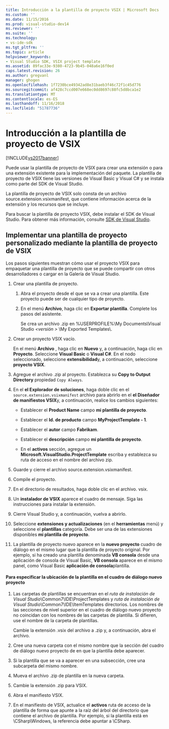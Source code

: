 ```yaml
---
title: Introducción a la plantilla de proyecto VSIX | Microsoft Docs
ms.custom: ''
ms.date: 11/15/2016
ms.prod: visual-studio-dev14
ms.reviewer: ''
ms.suite: ''
ms.technology:
- vs-ide-sdk
ms.tgt_pltfrm: ''
ms.topic: article
helpviewer_keywords:
- Visual Studio SDK, VSIX project template
ms.assetid: 89fac33e-9380-4723-9b45-048a6e16f0ed
caps.latest.revision: 26
ms.author: gregvanl
manager: ghogen
ms.openlocfilehash: 1f7230bce49342ad8e31baeb3f46c72f1c45d776
ms.sourcegitcommit: af428c7ccd007e668ec0dd8697c88fc5d8bca1e2
ms.translationtype: MT
ms.contentlocale: es-ES
ms.lasthandoff: 11/16/2018
ms.locfileid: "51787736"
---
```

# <a name="getting-started-with-the-vsix-project-template"></a>Introducción a la plantilla de proyecto de VSIX
[!INCLUDE[vs2017banner](../includes/vs2017banner.md)]

Puede usar la plantilla de proyecto de VSIX para crear una extensión o para una extensión existente para la implementación del paquete. La plantilla de proyecto de VSIX tiene las versiones de Visual Basic y Visual C# y se instala como parte del SDK de Visual Studio.  
  
 La plantilla de proyecto de VSIX solo consta de un archivo source.extension.vsixmanifest, que contiene información acerca de la extensión y los recursos que se incluye.  
  
 Para buscar la plantilla de proyecto VSIX, debe instalar el SDK de Visual Studio. Para obtener más información, consulte [SDK de Visual Studio](../extensibility/visual-studio-sdk.md).  
  
## <a name="deploying-a-custom-project-template-using-the-vsix-project-template"></a>Implementar una plantilla de proyecto personalizado mediante la plantilla de proyecto de VSIX  
 Los pasos siguientes muestran cómo usar el proyecto VSIX para empaquetar una plantilla de proyecto que se puede compartir con otros desarrolladores o cargar en la Galería de Visual Studio.  
  
1.  Crear una plantilla de proyecto.  
  
    1.  Abra el proyecto desde el que se va a crear una plantilla. Este proyecto puede ser de cualquier tipo de proyecto.  
  
    2.  En el menú **Archivo**, haga clic en **Exportar plantilla**. Complete los pasos del asistente.  
  
         Se crea un archivo .zip en %USERPROFILE%\My Documents\Visual Studio  *\<versión >* \My Exported Templates\\.  
  
2.  Crear un proyecto VSIX vacío.  
  
     En el menú **Archivo** , haga clic en **Nuevo** y, a continuación, haga clic en **Proyecto**. Seleccione **Visual Basic** o **Visual C#**. En el nodo seleccionado, seleccione **extensibilidad**y, a continuación, seleccione **proyecto VSIX**.  
  
3.  Agregue el archivo .zip al proyecto. Establezca su **Copy to Output Directory** propiedad `Copy Always`.  
  
4.  En el **el Explorador de soluciones**, haga doble clic en el `source.extension.vsixmanifest` archivo para abrirlo en el **el Diseñador de manifiestos VSIX**y, a continuación, realice los cambios siguientes:  
  
    -   Establecer el **Product Name** campo **mi plantilla de proyecto**.  
  
    -   Establecer el **Id. de producto** campo **MyProjectTemplate - 1**.  
  
    -   Establecer el **autor** campo **Fabrikam**.  
  
    -   Establecer el **descripción** campo **mi plantilla de proyecto**.  
  
    -   En el **activos** sección, agregue un **Microsoft.VisualStudio.ProjectTemplate** escriba y establezca su ruta de acceso en el nombre del archivo zip.  
  
5.  Guarde y cierre el archivo source.extension.vsixmanifest.  
  
6.  Compile el proyecto.  
  
7.  En el directorio de resultados, haga doble clic en el archivo. vsix.  
  
8.  Un **instalador de VSIX** aparece el cuadro de mensaje. Siga las instrucciones para instalar la extensión.  
  
9. Cierre Visual Studio y, a continuación, vuelva a abrirlo.  
  
10. Seleccione **extensiones y actualizaciones** (en el **herramientas** menú) y seleccione el **plantillas** categoría. Debe ser una de las extensiones disponibles **mi plantilla de proyecto**.  
  
11. La plantilla de proyecto nuevo aparece en la **nuevo proyecto** cuadro de diálogo en el mismo lugar que la plantilla de proyecto original. Por ejemplo, si ha creado una plantilla denominada **VB consola** desde una aplicación de consola de Visual Basic, **VB consola** aparece en el mismo panel, como Visual Basic **aplicación de consola**plantilla.  
  
#### <a name="to-specify-the-location-of-the-template-in-the-new-project-dialog-box"></a>Para especificar la ubicación de la plantilla en el cuadro de diálogo nuevo proyecto  
  
1.  Las carpetas de plantillas se encuentran en el *ruta de instalación de Visual Studio*\Common7\IDE\ProjectTemplates y *ruta de instalación de Visual Studio*\Common7\IDE\ItemTemplates directorios. Los nombres de las secciones de nivel superior en el cuadro de diálogo nuevo proyecto no coincidan con los nombres de las carpetas de plantilla. Si difieren, use el nombre de la carpeta de plantillas.  
  
     Cambie la extensión .vsix del archivo a .zip y, a continuación, abra el archivo.  
  
2.  Cree una nueva carpeta con el mismo nombre que la sección del cuadro de diálogo nuevo proyecto de en que la plantilla debe aparecer.  
  
3.  Si la plantilla que se va a aparecer en una subsección, cree una subcarpeta del mismo nombre.  
  
4.  Mueva el archivo .zip de plantilla en la nueva carpeta.  
  
5.  Cambie la extensión .zip para VSIX.  
  
6.  Abra el manifiesto VSIX.  
  
7.  En el manifiesto de VSIX, actualice el **activos** ruta de acceso de la plantilla de forma que apunte a la raíz del árbol del directorio que contiene el archivo de plantilla. Por ejemplo, si la plantilla está en \CSharp\Windows, la referencia debe apuntar a \CSharp.

